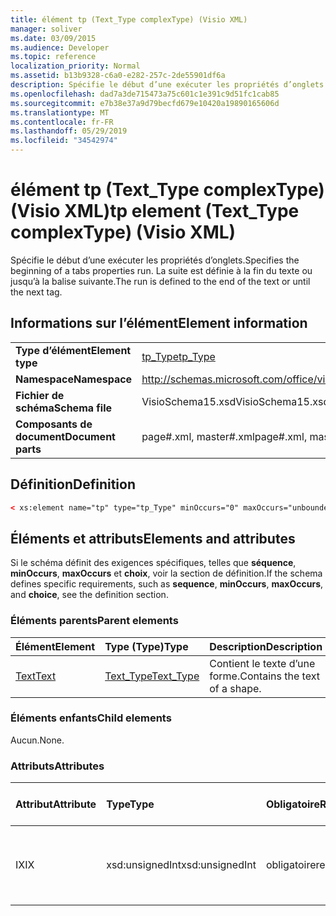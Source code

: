 ```yaml
---
title: élément tp (Text_Type complexType) (Visio XML)
manager: soliver
ms.date: 03/09/2015
ms.audience: Developer
ms.topic: reference
localization_priority: Normal
ms.assetid: b13b9328-c6a0-e282-257c-2de55901df6a
description: Spécifie le début d’une exécuter les propriétés d’onglets. La suite est définie à la fin du texte ou jusqu’à la balise suivante.
ms.openlocfilehash: dad7a3de715473a75c601c1e391c9d51fc1cab85
ms.sourcegitcommit: e7b38e37a9d79becfd679e10420a19890165606d
ms.translationtype: MT
ms.contentlocale: fr-FR
ms.lasthandoff: 05/29/2019
ms.locfileid: "34542974"
---
```

# <a name="tp-element-text_type-complextype-visio-xml"></a><span data-ttu-id="f25ee-104">élément tp (Text_Type complexType) (Visio XML)</span><span class="sxs-lookup"><span data-stu-id="f25ee-104">tp element (Text_Type complexType) (Visio XML)</span></span>

<span data-ttu-id="f25ee-105">Spécifie le début d’une exécuter les propriétés d’onglets.</span><span class="sxs-lookup"><span data-stu-id="f25ee-105">Specifies the beginning of a tabs properties run.</span></span> <span data-ttu-id="f25ee-106">La suite est définie à la fin du texte ou jusqu’à la balise suivante.</span><span class="sxs-lookup"><span data-stu-id="f25ee-106">The run is defined to the end of the text or until the next tag.</span></span>
  
## <a name="element-information"></a><span data-ttu-id="f25ee-107">Informations sur l’élément</span><span class="sxs-lookup"><span data-stu-id="f25ee-107">Element information</span></span>

|||
|:-----|:-----|
|<span data-ttu-id="f25ee-108">**Type d’élément**</span><span class="sxs-lookup"><span data-stu-id="f25ee-108">**Element type**</span></span> <br/> |[<span data-ttu-id="f25ee-109">tp_Type</span><span class="sxs-lookup"><span data-stu-id="f25ee-109">tp_Type</span></span>](tp_type-complextypevisio-xml.md) <br/> |
|<span data-ttu-id="f25ee-110">**Namespace**</span><span class="sxs-lookup"><span data-stu-id="f25ee-110">**Namespace**</span></span> <br/> |http://schemas.microsoft.com/office/visio/2012/main  <br/> |
|<span data-ttu-id="f25ee-111">**Fichier de schéma**</span><span class="sxs-lookup"><span data-stu-id="f25ee-111">**Schema file**</span></span> <br/> |<span data-ttu-id="f25ee-112">VisioSchema15.xsd</span><span class="sxs-lookup"><span data-stu-id="f25ee-112">VisioSchema15.xsd</span></span>  <br/> |
|<span data-ttu-id="f25ee-113">**Composants de document**</span><span class="sxs-lookup"><span data-stu-id="f25ee-113">**Document parts**</span></span> <br/> |<span data-ttu-id="f25ee-114">page#.xml, master#.xml</span><span class="sxs-lookup"><span data-stu-id="f25ee-114">page#.xml, master#.xml</span></span>  <br/> |
   
## <a name="definition"></a><span data-ttu-id="f25ee-115">Définition</span><span class="sxs-lookup"><span data-stu-id="f25ee-115">Definition</span></span>

```XML
< xs:element name="tp" type="tp_Type" minOccurs="0" maxOccurs="unbounded" ></xs:element >
```

## <a name="elements-and-attributes"></a><span data-ttu-id="f25ee-116">Éléments et attributs</span><span class="sxs-lookup"><span data-stu-id="f25ee-116">Elements and attributes</span></span>

<span data-ttu-id="f25ee-117">Si le schéma définit des exigences spécifiques, telles que **séquence**, **minOccurs**, **maxOccurs** et **choix**, voir la section de définition.</span><span class="sxs-lookup"><span data-stu-id="f25ee-117">If the schema defines specific requirements, such as **sequence**, **minOccurs**, **maxOccurs**, and **choice**, see the definition section.</span></span> 
  
### <a name="parent-elements"></a><span data-ttu-id="f25ee-118">Éléments parents</span><span class="sxs-lookup"><span data-stu-id="f25ee-118">Parent elements</span></span>

|<span data-ttu-id="f25ee-119">**Élément**</span><span class="sxs-lookup"><span data-stu-id="f25ee-119">**Element**</span></span>|<span data-ttu-id="f25ee-120">**Type (Type)**</span><span class="sxs-lookup"><span data-stu-id="f25ee-120">**Type**</span></span>|<span data-ttu-id="f25ee-121">**Description**</span><span class="sxs-lookup"><span data-stu-id="f25ee-121">**Description**</span></span>|
|:-----|:-----|:-----|
|[<span data-ttu-id="f25ee-122">Text</span><span class="sxs-lookup"><span data-stu-id="f25ee-122">Text</span></span>](text-element-shapesheet_type-complextypevisio-xml.md) <br/> |[<span data-ttu-id="f25ee-123">Text_Type</span><span class="sxs-lookup"><span data-stu-id="f25ee-123">Text_Type</span></span>](text_type-complextypevisio-xml.md) <br/> |<span data-ttu-id="f25ee-124">Contient le texte d’une forme.</span><span class="sxs-lookup"><span data-stu-id="f25ee-124">Contains the text of a shape.</span></span>  <br/> |
   
### <a name="child-elements"></a><span data-ttu-id="f25ee-125">Éléments enfants</span><span class="sxs-lookup"><span data-stu-id="f25ee-125">Child elements</span></span>

<span data-ttu-id="f25ee-126">Aucun.</span><span class="sxs-lookup"><span data-stu-id="f25ee-126">None.</span></span>
  
### <a name="attributes"></a><span data-ttu-id="f25ee-127">Attributs</span><span class="sxs-lookup"><span data-stu-id="f25ee-127">Attributes</span></span>

|<span data-ttu-id="f25ee-128">**Attribut**</span><span class="sxs-lookup"><span data-stu-id="f25ee-128">**Attribute**</span></span>|<span data-ttu-id="f25ee-129">**Type**</span><span class="sxs-lookup"><span data-stu-id="f25ee-129">**Type**</span></span>|<span data-ttu-id="f25ee-130">**Obligatoire**</span><span class="sxs-lookup"><span data-stu-id="f25ee-130">**Required**</span></span>|<span data-ttu-id="f25ee-131">**Description**</span><span class="sxs-lookup"><span data-stu-id="f25ee-131">**Description**</span></span>|<span data-ttu-id="f25ee-132">**Valeurs possibles**</span><span class="sxs-lookup"><span data-stu-id="f25ee-132">**Possible values**</span></span>|
|:-----|:-----|:-----|:-----|:-----|
|<span data-ttu-id="f25ee-133">IX</span><span class="sxs-lookup"><span data-stu-id="f25ee-133">IX</span></span>  <br/> |<span data-ttu-id="f25ee-134">xsd:unsignedInt</span><span class="sxs-lookup"><span data-stu-id="f25ee-134">xsd:unsignedInt</span></span>  <br/> |<span data-ttu-id="f25ee-135">obligatoire</span><span class="sxs-lookup"><span data-stu-id="f25ee-135">required</span></span>  <br/> |<span data-ttu-id="f25ee-136">Index de base 0 de l’élément au sein de son élément parent.</span><span class="sxs-lookup"><span data-stu-id="f25ee-136">The zero-based index of the element within its parent element.</span></span>  <br/> |<span data-ttu-id="f25ee-137">Valeurs du type xsd:unsignedInt.</span><span class="sxs-lookup"><span data-stu-id="f25ee-137">Values of the xsd:unsignedInt type.</span></span>  <br/> |
   

